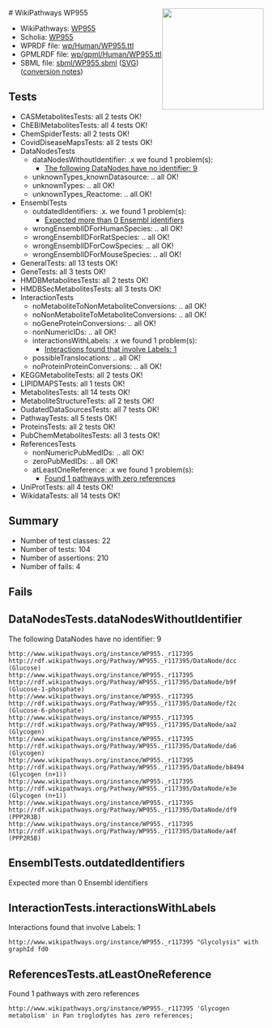<img style="float: right; width: 200px" src="../logo.png" />
# WikiPathways WP955

* WikiPathways: [WP955](https://identifiers.org/wikipathways:WP955)
* Scholia: [WP955](https://scholia.toolforge.org/wikipathways/WP955)
* WPRDF file: [wp/Human/WP955.ttl](../wp/Human/WP955.ttl)
* GPMLRDF file: [wp/gpml/Human/WP955.ttl](../wp/gpml/Human/WP955.ttl)
* SBML file: [sbml/WP955.sbml](../sbml/WP955.sbml) ([SVG](../sbml/WP955.svg)) ([conversion notes](../sbml/WP955.txt))

## Tests
* CASMetabolitesTests: all 2 tests OK!
* ChEBIMetabolitesTests: all 4 tests OK!
* ChemSpiderTests: all 2 tests OK!
* CovidDiseaseMapsTests: all 2 tests OK!
* DataNodesTests
    * dataNodesWithoutIdentifier: .x we found 1 problem(s):
        * [The following DataNodes have no identifier: 9](#d2d32fa8)
    * unknownTypes_knownDatasource: .. all OK!
    * unknownTypes: .. all OK!
    * unknownTypes_Reactome: .. all OK!
* EnsemblTests
    * outdatedIdentifiers: .x. we found 1 problem(s):
        * [Expected more than 0 Ensembl identifiers](#f44398b7)
    * wrongEnsemblIDForHumanSpecies: .. all OK!
    * wrongEnsemblIDForRatSpecies: .. all OK!
    * wrongEnsemblIDForCowSpecies: .. all OK!
    * wrongEnsemblIDForMouseSpecies: .. all OK!
* GeneralTests: all 13 tests OK!
* GeneTests: all 3 tests OK!
* HMDBMetabolitesTests: all 2 tests OK!
* HMDBSecMetabolitesTests: all 3 tests OK!
* InteractionTests
    * noMetaboliteToNonMetaboliteConversions: .. all OK!
    * noNonMetaboliteToMetaboliteConversions: .. all OK!
    * noGeneProteinConversions: .. all OK!
    * nonNumericIDs: .. all OK!
    * interactionsWithLabels: .x we found 1 problem(s):
        * [Interactions found that involve Labels: 1](#630d2678)
    * possibleTranslocations: .. all OK!
    * noProteinProteinConversions: .. all OK!
* KEGGMetaboliteTests: all 2 tests OK!
* LIPIDMAPSTests: all 1 tests OK!
* MetabolitesTests: all 14 tests OK!
* MetaboliteStructureTests: all 2 tests OK!
* OudatedDataSourcesTests: all 7 tests OK!
* PathwayTests: all 5 tests OK!
* ProteinsTests: all 2 tests OK!
* PubChemMetabolitesTests: all 3 tests OK!
* ReferencesTests
    * nonNumericPubMedIDs: .. all OK!
    * zeroPubMedIDs: .. all OK!
    * atLeastOneReference: .x we found 1 problem(s):
        * [Found 1 pathways with zero references](#35eb778e)
* UniProtTests: all 4 tests OK!
* WikidataTests: all 14 tests OK!


## Summary

* Number of test classes: 22
* Number of tests: 104
* Number of assertions: 210
* Number of fails: 4

## Fails

<a name="d2d32fa8" />

## DataNodesTests.dataNodesWithoutIdentifier

The following DataNodes have no identifier: 9
```
http://www.wikipathways.org/instance/WP955._r117395 http://rdf.wikipathways.org/Pathway/WP955._r117395/DataNode/dcc (Glucose)
http://www.wikipathways.org/instance/WP955._r117395 http://rdf.wikipathways.org/Pathway/WP955._r117395/DataNode/b9f (Glucose-1-phosphate)
http://www.wikipathways.org/instance/WP955._r117395 http://rdf.wikipathways.org/Pathway/WP955._r117395/DataNode/f2c (Glucose-6-phosphate)
http://www.wikipathways.org/instance/WP955._r117395 http://rdf.wikipathways.org/Pathway/WP955._r117395/DataNode/aa2 (Glycogen)
http://www.wikipathways.org/instance/WP955._r117395 http://rdf.wikipathways.org/Pathway/WP955._r117395/DataNode/da6 (Glycogen)
http://www.wikipathways.org/instance/WP955._r117395 http://rdf.wikipathways.org/Pathway/WP955._r117395/DataNode/b8494 (Glycogen (n+1))
http://www.wikipathways.org/instance/WP955._r117395 http://rdf.wikipathways.org/Pathway/WP955._r117395/DataNode/e3e (Glycogen (n+1))
http://www.wikipathways.org/instance/WP955._r117395 http://rdf.wikipathways.org/Pathway/WP955._r117395/DataNode/df9 (PPP2R3B)
http://www.wikipathways.org/instance/WP955._r117395 http://rdf.wikipathways.org/Pathway/WP955._r117395/DataNode/a4f (PPP2R5B)
```

<a name="f44398b7" />

## EnsemblTests.outdatedIdentifiers

Expected more than 0 Ensembl identifiers
<a name="630d2678" />

## InteractionTests.interactionsWithLabels

Interactions found that involve Labels: 1
```
http://www.wikipathways.org/instance/WP955._r117395 "Glycolysis" with graphId fd0
```

<a name="35eb778e" />

## ReferencesTests.atLeastOneReference

Found 1 pathways with zero references
```
http://www.wikipathways.org/instance/WP955._r117395 'Glycogen metabolism' in Pan troglodytes has zero references; 
```

